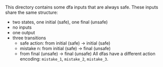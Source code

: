This directory contains some dfa inputs that are always safe.
These inputs share the same structure:
 * two states, one initial (safe), one final (unsafe)
 * no inputs
 * one output
 * three transitions
   * safe action: from initial (safe) -> initial (safe)
   * mistake n: from initial (safe) -> final (unsafe)
   * from final (unsafe) -> final (unsafe)
All dfas have a different action encoding: `mistake_1`, `mistake_2`, `mistake_3`.

